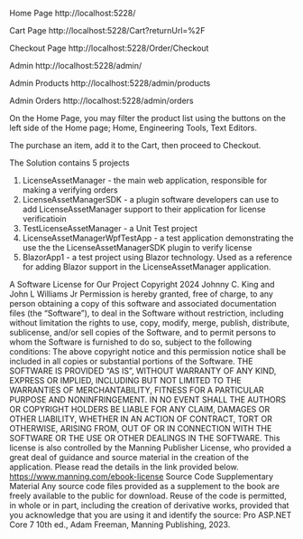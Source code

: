 Home Page
http://localhost:5228/

Cart Page
http://localhost:5228/Cart?returnUrl=%2F

Checkout Page
http://localhost:5228/Order/Checkout

Admin
http://localhost:5228/admin/

Admin Products
http://localhost:5228/admin/products

Admin Orders
http://localhost:5228/admin/orders

On the Home Page, you may filter the product list using the buttons on the left side of the Home page; Home, Engineering Tools, Text Editors.

The purchase an item, add it to the Cart, then proceed to Checkout.

The Solution contains 5 projects
1. LicenseAssetManager - the main web application, responsible for making a verifying orders
2. LicenseAssetManagerSDK - a plugin software developers can use to add LicenseAssetManager support to their application for license verificatioin
3. TestLicenseAssetManager - a Unit Test project
4. LicenseAssetManagerWpfTestApp - a test application demonstrating the use the the LicenseAssetManagerSDK plugin to verify license
5. BlazorApp1 - a test project using Blazor technology. Used as a reference for adding Blazor support in the LicenseAssetManager application.

A Software License for Our Project
Copyright 2024 Johnny C. King and John L Williams Jr
Permission is hereby granted, free of charge, to any person obtaining a copy of this software and associated documentation files (the “Software”), to deal in the Software without restriction, including without limitation the rights to use, copy, modify, merge, publish, distribute, sublicense, and/or sell copies of the Software, and to permit persons to whom the Software is furnished to do so, subject to the following conditions:
The above copyright notice and this permission notice shall be included in all copies or substantial portions of the Software.
THE SOFTWARE IS PROVIDED “AS IS”, WITHOUT WARRANTY OF ANY KIND, EXPRESS OR IMPLIED, INCLUDING BUT NOT LIMITED TO THE WARRANTIES OF MERCHANTABILITY, FITNESS FOR A PARTICULAR PURPOSE AND NONINFRINGEMENT. IN NO EVENT SHALL THE AUTHORS OR COPYRIGHT HOLDERS BE LIABLE FOR ANY CLAIM, DAMAGES OR OTHER LIABILITY, WHETHER IN AN ACTION OF CONTRACT, TORT OR OTHERWISE, ARISING FROM, OUT OF OR IN CONNECTION WITH THE SOFTWARE OR THE USE OR OTHER DEALINGS IN THE SOFTWARE.
This license is also controlled by the Manning Publisher License, who provided a great deal of guidance and source material in the creation of the application. Please read the details in the link provided below.
https://www.manning.com/ebook-license
Source Code Supplementary Material
Any source code files provided as a supplement to the book are freely available to the public for download. Reuse of the code is permitted, in whole or in part, including the creation of derivative works, provided that you acknowledge that you are using it and identify the source: Pro ASP.NET Core 7 10th ed., Adam Freeman, Manning Publishing, 2023.

